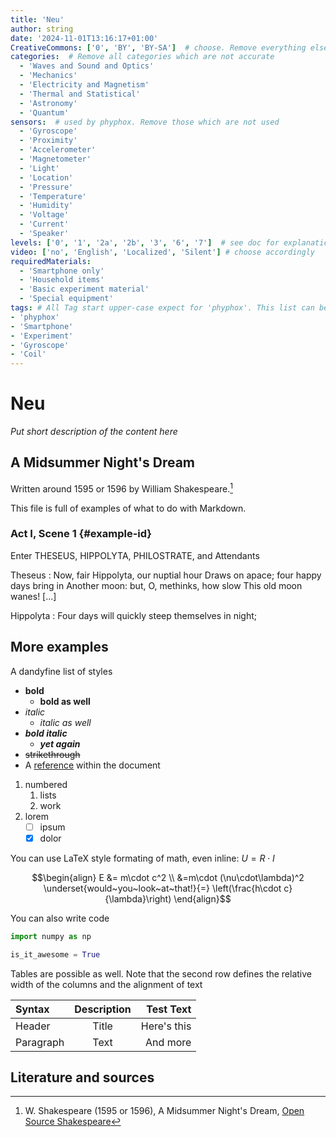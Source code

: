 ```yaml
---
title: 'Neu'
author: string
date: '2024-11-01T13:16:17+01:00'
CreativeCommons: ['0', 'BY', 'BY-SA']  # choose. Remove everything else
categories:  # Remove all categories which are not accurate
  - 'Waves and Sound and Optics'
  - 'Mechanics'
  - 'Electricity and Magnetism'
  - 'Thermal and Statistical'
  - 'Astronomy' 
  - 'Quantum'
sensors:  # used by phyphox. Remove those which are not used
  - 'Gyroscope'
  - 'Proximity'
  - 'Accelerometer'
  - 'Magnetometer'
  - 'Light'
  - 'Location'
  - 'Pressure'
  - 'Temperature'
  - 'Humidity'
  - 'Voltage'
  - 'Current'
  - 'Speaker'
levels: ['0', '1', '2a', '2b', '3', '6', '7']  # see doc for explanation. Remove everything else
video: ['no', 'English', 'Localized', 'Silent'] # choose accordingly
requiredMaterials:
  - 'Smartphone only'
  - 'Household items'
  - 'Basic experiment material'
  - 'Special equipment'
tags: # All Tag start upper-case expect for 'phyphox'. This list can be expanded!
- 'phyphox'
- 'Smartphone'
- 'Experiment'
- 'Gyroscope'
- 'Coil'
---
```

# Neu
*Put short description of the content here*

## A Midsummer Night's Dream

Written around 1595 or 1596 by William Shakespeare.[^1]

This file is full of examples of what to do with Markdown.

### Act I, Scene 1 {#example-id}
Enter THESEUS, HIPPOLYTA, PHILOSTRATE, and Attendants

Theseus
: Now, fair Hippolyta, our nuptial hour
Draws on apace; four happy days bring in
Another moon: but, O, methinks, how slow
This old moon wanes! [...]

Hippolyta
: Four days will quickly steep themselves in night;

## More examples

A dandyfine list of styles
- **bold** 
  - __bold as well__
- *italic* 
  - _italic as well_
- ***bold italic*** 
  - ___yet again___ 
- ~~strikethrough~~
- A [reference](#example-id) within the document

1. numbered
   1. lists
   2. work
2. lorem
   - [ ] ipsum
   - [x] dolor

You can use LaTeX style formating of math, even inline: $U=R\cdot I$

$$\begin{align}
  E &= m\cdot c^2 \\
    &=m\cdot (\nu\cdot\lambda)^2
     \underset{would~you~look~at~that!}{=} \left(\frac{h\cdot c}{\lambda}\right)
\end{align}$$

You can also write code 

```python
import numpy as np

is_it_awesome = True
```
Tables are possible as well. Note that the second row defines the relative width of the columns and the alignment of text

| Syntax      | Description | Test Text     |
| :---        |:-----------:|          ---: |
| Header      |    Title    | Here's this   |
| Paragraph   |    Text     | And more      |

## Literature and sources

[^1]: W. Shakespeare (1595 or 1596), A Midsummer Night's Dream, [Open Source Shakespeare](https://www.opensourceshakespeare.org/views/plays/play_view.php?WorkID=midsummer)

[^2]: Author (year), title, Publisher/Journal Name (doi: XXX)
